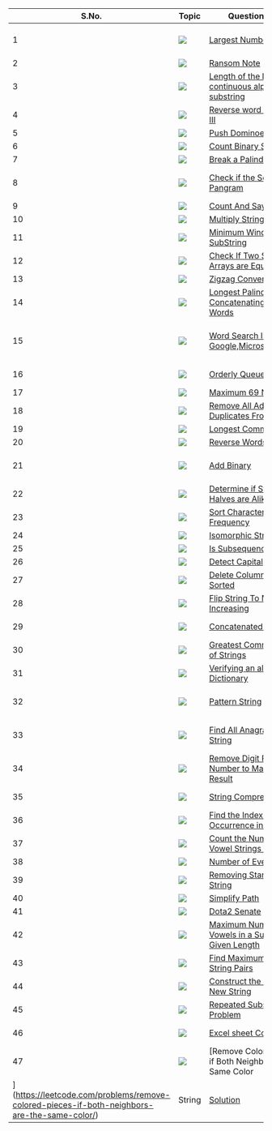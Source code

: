 S.No. | Topic | Question Name | Logic Used | Solution | Status |
------|---------------|------------|-------|------|------|
1 | ![](https://img.shields.io/badge/Strings-f0772b?style=for-the-badge&logo=array&logoColor=black) | [Largest Number](https://leetcode.com/problems/largest-number/) | Sorting via Custom Comparator | [Solution](https://github.com/himanshugupta09/LEETCODE_SOLUTIONS/blob/main/String/Largest%20Number.cpp) | ✅ |
2 | ![](https://img.shields.io/badge/Strings-f0772b?style=for-the-badge&logo=array&logoColor=black) | [Ransom Note](https://leetcode.com/problems/ransom-note/) | Hashing| [Solution](https://github.com/himanshugupta09/LEETCODE_SOLUTIONS/blob/main/String/Largest%20Number.cpp) | ✅ |
3 | ![](https://img.shields.io/badge/Strings-f0772b?style=for-the-badge&logo=array&logoColor=black) | [Length of the longest continuous alphabetical substring](https://leetcode.com/problems/length-of-the-longest-alphabetical-continuous-substring/) | Two Pointers| [Solution](https://github.com/himanshugupta09/LEETCODE_SOLUTIONS/blob/main/String/Length%20of%20Longest%20Continuous%20Alphabetical%20Substring.cpp) | ✅ |
4 | ![](https://img.shields.io/badge/Strings-f0772b?style=for-the-badge&logo=array&logoColor=black) | [Reverse word in a string III](https://leetcode.com/problems/reverse-words-in-a-string-ii/) | STL, Two Pointers| [Solution](https://github.com/himanshugupta09/LEETCODE_SOLUTIONS/blob/main/String/Reverse%20Words%20in%20a%20string%20III.cpp) | ✅ |
5 | ![](https://img.shields.io/badge/Strings-f0772b?style=for-the-badge&logo=array&logoColor=black) | [Push Dominoes](https://leetcode.com/problems/push-dominoes/) |  Two Pointers| [Solution](https://github.com/himanshugupta09/LEETCODE_SOLUTIONS/blob/main/String/push-dominoes.cpp) | ✅ |
6 | ![](https://img.shields.io/badge/Strings-f0772b?style=for-the-badge&logo=array&logoColor=black) | [Count Binary SubStrings](https://leetcode.com/problems/count-binary-substrings/) |  Two Pointers| [Solution](https://github.com/himanshugupta09/LEETCODE_SOLUTIONS/blob/main/String/count-binary-substrings.cpp) | ✅ |
7 | ![](https://img.shields.io/badge/Strings-f0772b?style=for-the-badge&logo=array&logoColor=black) | [Break a Palindrome](https://leetcode.com/problems/break-a-palindrome/) |  Greedy| [Solution](https://github.com/himanshugupta09/LEETCODE_SOLUTIONS/blob/main/String/break-a-palindrome.cpp) | ✅ |
8 | ![](https://img.shields.io/badge/Strings-f0772b?style=for-the-badge&logo=array&logoColor=black) | [Check if the Sentence Is Pangram](https://leetcode.com/problems/check-if-the-sentence-is-pangram/) | HashSet Bit Manipulation Maps| [Solution](https://github.com/himanshugupta09/LEETCODE_SOLUTIONS/blob/main/String/check-if-the-sentence-is-pangram.cpp) | ✅ |
9 | ![](https://img.shields.io/badge/Strings-f0772b?style=for-the-badge&logo=array&logoColor=black) | [Count And Say](https://leetcode.com/problems/count-and-say/) | Strings| [Solution](https://github.com/himanshugupta09/LEETCODE_SOLUTIONS/blob/main/String/count-and-say.cpp) | ✅ |
10 | ![](https://img.shields.io/badge/Strings-f0772b?style=for-the-badge&logo=array&logoColor=black) | [Multiply Strings](https://leetcode.com/problems/multiply-strings/) | Strings| [Solution](https://github.com/himanshugupta09/LEETCODE_SOLUTIONS/blob/main/String/multiply-string.cpp) | ✅ |
11 | ![](https://img.shields.io/badge/Strings-f0772b?style=for-the-badge&logo=array&logoColor=black) | [Minimum Window SubString](https://leetcode.com/problems/minimum-window-substring/) | Strings, HashMap| [Solution](https://github.com/himanshugupta09/LEETCODE_SOLUTIONS/blob/main/String/minimum-window-substring.cpp) | ✅ |
12 | ![](https://img.shields.io/badge/Strings-f0772b?style=for-the-badge&logo=array&logoColor=black) | [Check If Two String Arrays are Equivalent](https://leetcode.com/problems/check-if-two-string-arrays-are-equivalent/) | String Comparator | [Solution](https://github.com/himanshugupta09/LEETCODE_SOLUTIONS/blob/main/String/check-if-two-string-arrays-are-equivalent.cpp) | ✅ |
13 | ![](https://img.shields.io/badge/Strings-f0772b?style=for-the-badge&logo=array&logoColor=black) | [Zigzag Conversion](https://leetcode.com/problems/zigzag-conversion/) | Strings| [Solution](https://github.com/himanshugupta09/LEETCODE_SOLUTIONS/blob/main/String/zigzag-conversion.cpp) | ✅ |
14 | ![](https://img.shields.io/badge/Strings-f0772b?style=for-the-badge&logo=array&logoColor=black) | [ Longest Palindrome by Concatenating Two Letter Words](https://leetcode.com/problems/longest-palindrome-by-concatenating-two-letter-words/) | Strings, Hashmap| [Solution](https://github.com/himanshugupta09/LEETCODE_SOLUTIONS/blob/main/String/longest-palindrome-by-concatenating-two-letter-words.cpp) | ✅ |
15 | ![](https://img.shields.io/badge/Misclenous-f0772b?style=for-the-badge&logo=array&logoColor=black) | [ Word Search II   Google,Microsoft,Amazon](https://leetcode.com/problems/word-search-ii/description/) | Strings, Bactracking , DFS, Trie , Hash| [Solution](https://github.com/himanshugupta09/LEETCODE_SOLUTIONS/blob/main/String/word-search-ii.cpp) | ✅ |
16 | ![](https://img.shields.io/badge/String-f0772b?style=for-the-badge&logo=array&logoColor=black) | [Orderly Queue](https://leetcode.com/problems/orderly-queue/description/) | Strings, Sorting| [Solution](https://github.com/himanshugupta09/LEETCODE_SOLUTIONS/blob/main/String/orderly-queue.cpp) | ✅ |
17 | ![](https://img.shields.io/badge/Norms-f0772b?style=for-the-badge&logo=array&logoColor=black) | [Maximum 69 Number](https://leetcode.com/problems/maximum-69-number/description/) | Greedy| [Solution](https://github.com/himanshugupta09/LEETCODE_SOLUTIONS/blob/main/String/maximum-69-number.py) | ✅ |
18 | ![](https://img.shields.io/badge/String-f0772b?style=for-the-badge&logo=array&logoColor=black) | [Remove All Adjacent Duplicates From string](https://leetcode.com/problems/remove-all-adjacebt-duplicates-from-string/description/) | Stack| [Solution](https://github.com/himanshugupta09/LEETCODE_SOLUTIONS/blob/main/String/remove-all-adjacent-duplicates-in-string.cpp) | ✅ |
19 | ![](https://img.shields.io/badge/String-f0772b?style=for-the-badge&logo=array&logoColor=black) | [Longest Common Prefix](https://leetcode.com/problems/longest-common-prefix/description/) | Sorting | [Solution](https://github.com/himanshugupta09/LEETCODE_SOLUTIONS/blob/main/String/longest-common-prefix.cpp) | ✅ |
20 | ![](https://img.shields.io/badge/String-f0772b?style=for-the-badge&logo=array&logoColor=black) | [Reverse Words in a String](https://leetcode.com/problems/reverse-words-in-a-string/description/) | Stack | [Solution](https://github.com/himanshugupta09/LEETCODE_SOLUTIONS/blob/main/String/reverse-words-in-a-string.cpp) | ✅ |
21 | ![](https://img.shields.io/badge/String-f0772b?style=for-the-badge&logo=array&logoColor=black) | [Add Binary](https://leetcode.com/problems/add-binary/description/) | BTIS Manipulation, Simulation | [Solution](https://github.com/himanshugupta09/LEETCODE_SOLUTIONS/blob/main/String/add-binary.cpp) | ✅ |
22 | ![](https://img.shields.io/badge/String-f0772b?style=for-the-badge&logo=array&logoColor=black) | [Determine if String Halves are Alike](https://leetcode.com/problems/determine-if-string-halves-are-alike/description/) | String | [Solution](https://github.com/himanshugupta09/LEETCODE_SOLUTIONS/blob/main/String/determine-if-string-halves-are-alike.py) | ✅ |
23 | ![](https://img.shields.io/badge/String-f0772b?style=for-the-badge&logo=array&logoColor=black) | [Sort Characters By Frequency](https://leetcode.com/problems/sort-characters-by-frequency/description/) | Hashing, HashTable | [Solution](https://github.com/himanshugupta09/LEETCODE_SOLUTIONS/blob/main/String/sort-characters-by-frequency.cpp) | ✅ |
24 | ![](https://img.shields.io/badge/String-f0772b?style=for-the-badge&logo=array&logoColor=black) | [Isomorphic Strings](https://leetcode.com/problems/isomorphic-strings/description/) |  HashTable | [Solution](https://github.com/himanshugupta09/LEETCODE_SOLUTIONS/blob/main/String/isomorphic-strings.cpp) | ✅ |
25 | ![](https://img.shields.io/badge/String-f0772b?style=for-the-badge&logo=array&logoColor=black) | [Is Subsequence](https://leetcode.com/problems/is-subsequence/description/) |  Simualtion | [Solution](https://github.com/himanshugupta09/LEETCODE_SOLUTIONS/blob/main/String/is-subsequence.cpp) | ✅ |
26 | ![](https://img.shields.io/badge/String-f0772b?style=for-the-badge&logo=array&logoColor=black) | [Detect Capital](https://leetcode.com/problems/detect-capital/description/) |  Simualtion | [Solution](https://github.com/himanshugupta09/LEETCODE_SOLUTIONS/blob/main/String/detect-capital.cpp) | ✅ |
27 | ![](https://img.shields.io/badge/String-f0772b?style=for-the-badge&logo=array&logoColor=black) | [Delete Columns to Make Sorted](https://leetcode.com/problems/delete-columns-to-make-sorted/description/) |  Simualtion | [Solution](https://github.com/himanshugupta09/LEETCODE_SOLUTIONS/blob/main/String/delete-columns-to-make-sorted.cpp) | ✅ |
28 | ![](https://img.shields.io/badge/String-f0772b?style=for-the-badge&logo=array&logoColor=black) | [Flip String To Monotone Increasing](https://leetcode.com/problems/flip-string-to-monotone-increasing/description/) |  Simualtion | [Solution](https://github.com/himanshugupta09/LEETCODE_SOLUTIONS/blob/main/String/flip-string-to-monotone-increasing.cpp) | ✅ |
29 | ![](https://img.shields.io/badge/String-f0772b?style=for-the-badge&logo=array&logoColor=black) | [Concatenated Words](https://leetcode.com/problems/concatenated-words/description/) |  Common Prefix  | [Solution](https://github.com/himanshugupta09/LEETCODE_SOLUTIONS/blob/main/String/concatenated-words.cpp) | ✅ |
30 | ![](https://img.shields.io/badge/String-f0772b?style=for-the-badge&logo=array&logoColor=black) | [Greatest Common Divisor of Strings](https://leetcode.com/problems/greates-common-divisor-of-strings/description/) |  GCD  | [Solution](https://github.com/himanshugupta09/LEETCODE_SOLUTIONS/blob/main/String/greatest-common-divisor-of-strings.cpp) | ✅ |
31 | ![](https://img.shields.io/badge/String-f0772b?style=for-the-badge&logo=array&logoColor=black) | [Verifying an alien Dictionary](https://leetcode.com/problems/verifying-an-alien-dictionary/description/) |  String Matching  | [Solution](https://github.com/himanshugupta09/LEETCODE_SOLUTIONS/blob/main/String/verifying-an-alien-dictionary.cpp) | ✅ |
32 | ![](https://img.shields.io/badge/String-f0772b?style=for-the-badge&logo=array&logoColor=black) | [Pattern String](https://leetcode.com/problems/pattern-string/description/) |  String Matching, KMP  | [Solution](https://github.com/himanshugupta09/LEETCODE_SOLUTIONS/blob/main/String/permutation-string.cpp) | ✅ |
33 | ![](https://img.shields.io/badge/String-f0772b?style=for-the-badge&logo=array&logoColor=black) | [Find All Anagrams in a String](https://leetcode.com/problems/find-all-anagrams-in-a-string/description/) |  String Matching, HashMap  | [Solution](https://github.com/himanshugupta09/LEETCODE_SOLUTIONS/blob/main/String/find-all-anagrams-in-a-string.cpp) | ✅ |
34 | ![](https://img.shields.io/badge/String-f0772b?style=for-the-badge&logo=array&logoColor=black) | [Remove Digit From Number to Maximize Result](https://leetcode.com/problems/remove-digit-from-number-to-maximize-result/description/) |  Greedy  | [Solution](https://github.com/himanshugupta09/LEETCODE_SOLUTIONS/blob/main/String/remove-digit-from-number-to-maximize-result.cpp) | ✅ |
35 | ![](https://img.shields.io/badge/String-f0772b?style=for-the-badge&logo=array&logoColor=black) | [String Compression](https://leetcode.com/problems/string-compression/description/) |  Two Pointer Approach  | [Solution](https://github.com/himanshugupta09/LEETCODE_SOLUTIONS/blob/main/String/string-compression.cpp) | ✅ |
36 | ![](https://img.shields.io/badge/String-f0772b?style=for-the-badge&logo=array&logoColor=black) | [Find the Index of the First Occurrence in a String](https://leetcode.com/problems/find-the-index-of-the-first-occurrence-in-a-string/description/) |  Two Pointer, KMP Algo  | [Solution](https://github.com/himanshugupta09/LEETCODE_SOLUTIONS/blob/main/String/find-the-index-of-the-first-occurence-in-a-string.cpp) | ✅ |
37 | ![](https://img.shields.io/badge/String-f0772b?style=for-the-badge&logo=array&logoColor=black) | [Count the Number of Vowel Strings in Range](https://leetcode.com/problems/count-the-number-of-vowel-strings-in-range/description/) |  Easy  | [Solution](https://github.com/himanshugupta09/LEETCODE_SOLUTIONS/blob/main/String/count-the-number-of-vowel-strings-in-range.cpp) | ✅ |
38 | ![](https://img.shields.io/badge/String-f0772b?style=for-the-badge&logo=array&logoColor=black) | [Number of Even Odd Bits](https://leetcode.com/problems/number-of-even-odd-bits/description/) |  Easy  | [Solution](https://github.com/himanshugupta09/LEETCODE_SOLUTIONS/blob/main/String/number-of-even-and-odd-bits.cpp) | ✅ |
39 | ![](https://img.shields.io/badge/String-f0772b?style=for-the-badge&logo=array&logoColor=black) | [Removing Stars from a String](https://leetcode.com/problems/removing-stars-from-a-string/description/) |  Easy, Stack  | [Solution](https://github.com/himanshugupta09/LEETCODE_SOLUTIONS/blob/main/String/removing-stars-from-a-string.cpp) | ✅ |
40 | ![](https://img.shields.io/badge/String-f0772b?style=for-the-badge&logo=array&logoColor=black) | [Simplify Path](https://leetcode.com/problems/simplify-path/description/) |  Easy, Stack  | [Solution](https://github.com/himanshugupta09/LEETCODE_SOLUTIONS/blob/main/String/simplify-path.cpp) | ✅ |
41 | ![](https://img.shields.io/badge/String-f0772b?style=for-the-badge&logo=array&logoColor=black) | [Dota2 Senate](https://leetcode.com/problems/dota2-senate/description/) |  Queue  | [Solution](https://github.com/himanshugupta09/LEETCODE_SOLUTIONS/blob/main/String/dota2-senate.cpp) | ✅ |
42 | ![](https://img.shields.io/badge/String-f0772b?style=for-the-badge&logo=array&logoColor=black) | [Maximum Number of Vowels in a Substring of Given Length](https://leetcode.com/problems/maximum-number-of-vowels-in-a-substring-of-given-length/description/) | Hashset  | [Solution](https://github.com/himanshugupta09/LEETCODE_SOLUTIONS/blob/main/String/maximum-number-of-vowels-in-a-substring-of-given-length.cpp) | ✅ |
43 | ![](https://img.shields.io/badge/String-f0772b?style=for-the-badge&logo=array&logoColor=black) | [Find Maximum Number of String Pairs](https://leetcode.com/problems/find-maximum-number-of-string-pairs/description/) | Hashset  | [Solution](https://github.com/himanshugupta09/LEETCODE_SOLUTIONS/blob/main/String/find-maximum-number-of-string-pairs.cpp) | ✅ |
44 | ![](https://img.shields.io/badge/String-f0772b?style=for-the-badge&logo=array&logoColor=black) | [ Construct the Longest New String](https://leetcode.com/problems/construct-the-longest-new-string/description/) | Maths  | [Solution](https://github.com/himanshugupta09/LEETCODE_SOLUTIONS/blob/main/String/construct-the-longest-new-string.cpp) | ✅ |
45 | ![](https://img.shields.io/badge/String-f0772b?style=for-the-badge&logo=array&logoColor=black) | [ Repeated Substring Problem](https://leetcode.com/problems/repeated-substring-problem/description/) | String Matching  | [Solution](https://github.com/himanshugupta09/LEETCODE_SOLUTIONS/blob/main/String/repeated-substring-problem.py) | ✅ |
46 | ![](https://img.shields.io/badge/String-f0772b?style=for-the-badge&logo=array&logoColor=black) | [Excel sheet Column Title](https://leetcode.com/problems/excel-sheet-column-title/description/) | String  + Maths | [Solution](https://github.com/himanshugupta09/LEETCODE_SOLUTIONS/blob/main/String/excel-sheet-column-title.cpp) | ✅ |
47 | ![](https://img.shields.io/badge/String-f0772b?style=for-the-badge&logo=array&logoColor=black) | [Remove Colored Pieces if Both Neighbors are the Same Color
](https://leetcode.com/problems/remove-colored-pieces-if-both-neighbors-are-the-same-color/) | String | [Solution](https://github.com/himanshugupta09/LEETCODE_SOLUTIONS/blob/main/String/remove-colored-pieces-if-both-neighbors-are-the-same-color.cpp) | ✅ |





























